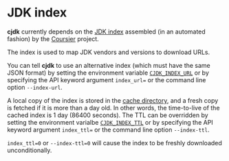 <!--
This file is part of cjdk.
Copyright 2022 Board of Regents of the University of Wisconsin System
SPDX-License-Identifier: MIT
--->

# JDK index

**cjdk** currently depends on the
[JDK index](https://github.com/coursier/jvm-index) assembled (in an automated
fashion) by the [Coursier](https://get-coursier.io/) project.

The index is used to map JDK vendors and versions to download URLs.

You can tell **cjdk** to use an alternative index (which must have the same
JSON format) by setting the environment variable
[`CJDK_INDEX_URL`](environ-cjdk-index-url) or by specifying the API keyword
argument `index_url=` or the command line option `--index-url`.

A local copy of the index is stored in the [cache directory](./cachedir.md),
and a fresh copy is fetched if it is more than a day old. In other words, the
time-to-live of the cached index is 1 day (86400 seconds). The TTL can be
overridden by setting the environment varialbe
[`CJDK_INDEX_TTL`](environ-cjdk-index-ttl) or by specifying the API keyword
argument `index_ttl=` or the command line option `--index-ttl`.

`index_ttl=0` or `--index-ttl=0` will cause the index to be freshly downloaded
unconditionally.
